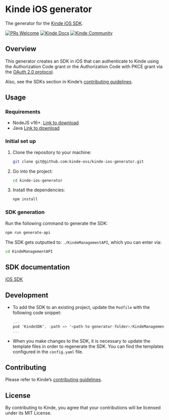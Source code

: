# Kinde iOS generator

The generator for the [Kinde iOS SDK](https://github.com/kinde-oss/kinde-sdk-ios).

[![PRs Welcome](https://img.shields.io/badge/PRs-welcome-brightgreen.svg?style=flat-square)](https://makeapullrequest.com) [![Kinde Docs](https://img.shields.io/badge/Kinde-Docs-eee?style=flat-square)](https://kinde.com/docs/developer-tools) [![Kinde Community](https://img.shields.io/badge/Kinde-Community-eee?style=flat-square)](https://thekindecommunity.slack.com)

## Overview

This generator creates an SDK in iOS that can authenticate to Kinde using the Authorization Code grant or the Authorization Code with PKCE grant via the [OAuth 2.0 protocol](https://oauth.net/2/).

Also, see the SDKs section in Kinde’s [contributing guidelines](https://github.com/kinde-oss/.github/blob/main/.github/CONTRIBUTING.md).

## Usage

### Requirements
- NodeJS v16+. [Link to download](https://nodejs.org/en/download)
- Java [Link to download](https://www.java.com/en/)

### Initial set up

1. Clone the repository to your machine:

   ```bash
   git clone git@github.com:kinde-oss/kinde-ios-generator.git
   ```

2. Go into the project:

   ```bash
   cd kinde-ios-generator
   ```

3. Install the dependencies:

   ```bash
   npm install
   ```
### SDK generation

Run the following command to generate the SDK:

```bash
npm run generate-api
```

The SDK gets outputted to: `./KindeManagementAPI`, which you can enter via:

```bash
cd KindeManagementAPI
```

## SDK documentation

[iOS SDK](https://kinde.com/docs/developer-tools/ios-sdk/)

## Development

- To add the SDK to an existing project, update the `Podfile` with the following code snippet:
    ```swift
    ...
    pod 'KindeSDK', :path => '<path-to-generator-folder>/KindeManagementAPI/KindeSDK.podspec'
    ...
    ```
- When you make changes to the SDK, it is necessary to update the template files in order to regenerate the SDK. You can find the templates configured in the `config.yaml` file.
    
## Contributing

Please refer to Kinde’s [contributing guidelines](https://github.com/kinde-oss/.github/blob/489e2ca9c3307c2b2e098a885e22f2239116394a/CONTRIBUTING.md).

## License

By contributing to Kinde, you agree that your contributions will be licensed under its MIT License.